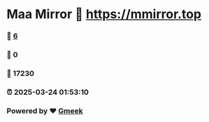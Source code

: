 # Maa Mirror :link: https://mmirror.top 
### :page_facing_up: [6](https://mmirror.top/tag.html) 
### :speech_balloon: 0 
### :hibiscus: 17230 
### :alarm_clock: 2025-03-24 01:53:10 
### Powered by :heart: [Gmeek](https://github.com/Meekdai/Gmeek)
